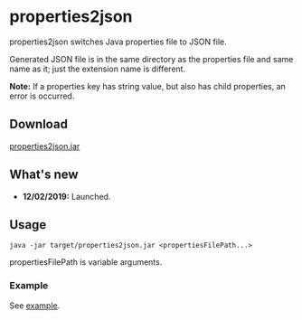 # properties2json
properties2json switches Java properties file to JSON file.  

Generated JSON file is in the same directory as the properties file and same name as
it; just the extension name is different.  

**Note:** If a properties key has string value, but also has child properties, an error is occurred.

## Download
[properties2json.jar][jar]

## What's new
*  **12/02/2019:** Launched.

## Usage
```
java -jar target/properties2json.jar <propertiesFilePath...>
```
propertiesFilePath is variable arguments.

### Example
See [example][example].




[jar]: https://raw.githubusercontent.com/chanlugeon/properties2json/master/properties2json.jar
[example]: https://raw.githubusercontent.com/chanlugeon/properties2json/master/example